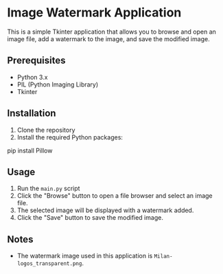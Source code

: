 # Image Watermark Application

This is a simple Tkinter application that allows you to browse and open an image file, add a watermark to the image, and save the modified image.

## Prerequisites

- Python 3.x
- PIL (Python Imaging Library)
- Tkinter

## Installation

1. Clone the repository
2. Install the required Python packages:

pip install Pillow
 
## Usage

1. Run the `main.py` script
2. Click the "Browse" button to open a file browser and select an image file.
3. The selected image will be displayed with a watermark added.
4. Click the "Save" button to save the modified image.

## Notes

- The watermark image used in this application is `Milan-logos_transparent.png`.

